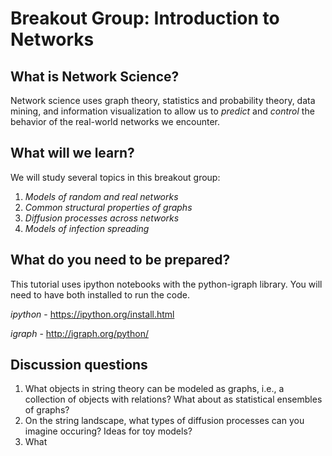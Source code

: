 # Breakout Group: Introduction to Networks

## What is Network Science?
Network science uses graph theory, statistics and probability theory, data mining, and information visualization to allow us to *predict* and *control* the behavior of the real-world networks we encounter.

## What will we learn?
We will study several topics in this breakout group:
1. *Models of random and real networks*
2. *Common structural properties of graphs*
3. *Diffusion processes across networks*
4. *Models of infection spreading*

## What do you need to be prepared?
This tutorial uses ipython notebooks with the python-igraph library. You will need to have both installed to run the code.

*ipython* - https://ipython.org/install.html

*igraph* - http://igraph.org/python/

## Discussion questions
1. What objects in string theory can be modeled as graphs, i.e., a collection of objects with relations? What about as statistical ensembles of graphs?
2. On the string landscape, what types of diffusion processes can you imagine occuring? Ideas for toy models?
3. What 
